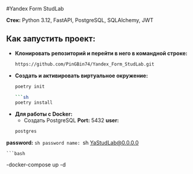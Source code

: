 #Yandex Form StudLab

**Стек:** Python 3.12, FastAPI, PostgreSQL, SQLAlchemy, JWT

## Как запустить проект:

- **Клонировать репозиторий и перейти в него в командной строке:**
    ```sh
    https://github.com/PinGBin74/Yandex_Form_StudLab.git

- **Создать и активировать виртуальное окружение:**
    ```sh
    poetry init
  
    ```sh
    poetry install

- **Для работы с Docker:**
    - Создать PostgreSQL
    **Port:** 5432
    **user:**
    ```sh
    postgres
**password:**
    ```sh
  password
    name:
    ```sh
    YaStudLab@0.0.0.0

    ```bash
  -docker-compose up -d

